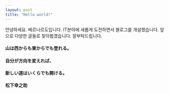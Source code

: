 ```yaml
---
layout: post
title: "Hello world!"
---
```


안녕하세요. 베르나르도입니다.
IT분야에 새롭게 도전하면서 블로그를 개설했습니다.
앞으로 다양한 글들로 찾아뵙겠습니다.
잘부탁드립니다.

#### 山は西からも東からでも登れる。
#### 自分が方向を変えれば、
#### 新しい道はいくらでも開ける。
**松下幸之助**